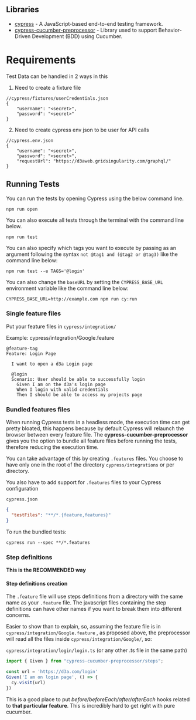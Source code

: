 ## Libraries

- [cypress](https://www.cypress.io/) - A JavaScript-based end-to-end testing framework.
- [cypress-cucumber-preprocessor](https://github.com/TheBrainFamily/cypress-cucumber-example) - Library used to support Behavior-Driven Development (BDD) using Cucumber.

# Requirements
Test Data can be handled in 2 ways in this
1. Need to create a fixture file 
```
//cypress/fixtures/userCredentials.json
{
    "username": "<secret>",
    "password": "<secret>"
}
```
2. Need to create cypress env json to be user for API calls
```
//cypress.env.json
{
    "username": "<secret>",
    "password": "<secret>",
    "requestUrl": "https://d3aweb.gridsingularity.com/graphql/"
}
```
## Running Tests

You can run the tests by opening Cypress using the below command line. 

```
npm run open
```

You can also execute all tests through the terminal with the command line below.
```
npm run test
```

You can also specify which tags you want to execute by passing as an argument following the syntax `not @tag1 and (@tag2 or @tag3)` like the command line below:
```
npm run test --e TAGS='@login'
```

You can also change the `baseURL` by setting the `CYPRESS_BASE_URL` environment variable like the command line below:
```
CYPRESS_BASE_URL=http://example.com npm run cy:run
```

### Single feature files

Put your feature files in `cypress/integration/`

Example: cypress/integration/Google.feature

```gherkin
@feature-tag
Feature: Login Page

  I want to open a d3a Login page
  
  @login
  Scenario: User should be able to successfully login
    Given I am on the d3a's login page
    When I login with valid credentials
    Then I should be able to access my projects page 
```

### Bundled features files

When running Cypress tests in a headless mode, the execution time can get pretty bloated, this happens because by default Cypress will relaunch the browser between every feature file.
The **cypress-cucumber-preprocessor** gives you the option to bundle all feature files before running the tests, therefore reducing the execution time.

You can take advantage of this by creating `.features` files. You choose to have only one in the root of the directory `cypress/integrations` or per directory.

You also have to add support for `.features` files to your Cypress configuration

`cypress.json`

```json
{
  "testFiles": "**/*.{feature,features}"
}
```

To run the bundled tests:

```shell
cypress run --spec **/*.features
```

### Step definitions

**This is the RECOMMENDED way**

#### Step definitions creation

The `.feature` file will use steps definitions from a directory with the same name as your `.feature` file. The javascript files containing the step definitions can have other names if you want to break them into different concerns.

Easier to show than to explain, so, assuming the feature file is in `cypress/integration/Google.feature` , as proposed above, the preprocessor will read all the files inside `cypress/integration/Google/`, so:

`cypress/integration/login/login.ts` (or any other .ts file in the same path)

```javascript
import { Given } from "cypress-cucumber-preprocessor/steps";

const url = 'https://d3a.com/login'
Given('I am on login page', () => {
  cy.visit(url)
})
```

This is a good place to put *before/beforeEach/after/afterEach* hooks related to **that particular feature**. This is incredibly hard to get right with pure cucumber.  
